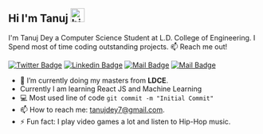## Hi I'm Tanuj <img src="https://user-images.githubusercontent.com/1303154/88677602-1635ba80-d120-11ea-84d8-d263ba5fc3c0.gif" width="28px" alt="hi">

I'm Tanuj Dey a Computer Science Student at L.D. College of Engineering. I Spend most of time coding outstanding projects.
:mailbox: Reach me out!

[![Twitter Badge](https://img.shields.io/badge/-@tanujdey7-1ca0f1?style=flat&labelColor=1ca0f1&logo=twitter&logoColor=white&link=https://twitter.com/tanujdey7)](https://twitter.com/tanujdey7) [![Linkedin Badge](https://img.shields.io/badge/-TanujDey-0e76a8?style=flat&labelColor=0e76a8&logo=linkedin&logoColor=white)](https://www.linkedin.com/in/tanujdey7/) [![Mail Badge](https://img.shields.io/badge/-@tanujdey7-e84393?style=flat&labelColor=e84393&logo=instagram&logoColor=white)](https://instagram.com/tanujdey7) [![Mail Badge](https://img.shields.io/badge/-TanujDey-c0392b?style=flat&labelColor=c0392b&logo=gmail&logoColor=white)](mailto:tanujdey7@gmail.com)

<!-- TODO: Add last video link -->

- 🔭 I’m currently doing my masters from **LDCE**.
- Currently I am learning React JS and Machine Learning
- :computer: Most used line of code `git commit -m "Initial Commit"`
- 📫 How to reach me: tanujdey7@gmail.com.
- ⚡ Fun fact: I play video games a lot and listen to Hip-Hop music.
